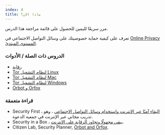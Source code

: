 ```yaml
---
index: 4
title: ماذا الان؟
---
```

مرر سريعًا لليمين للحصول على قائمة مراجعة هذا الدرس.

تعرف على كيفية حماية خصوصيتك على وسائل التواصل الاجتماعي في [Online Privacy المستوى المبتدئ](umbrella://communications/online-privacy/beginner).

### الدروس ذات الصلة / الأدوات

*   [رقابة](umbrella://communications/censorship)
*   [Tor لنظام التشغيل Linux](umbrella://tools/tor/s_tor-for-linux.md)
*   [Tor لنظام التشغيل Mac](umbrella://tools/tor/s_tor-for-mac-os-x.md)
*   [Tor لنظام التشغيل Windows](umbrella://tools/tor/s_tor-for-windows.md)
*   [Orbot و Orfox](umbrella://tools/tor/s_orbot-and-orfox.md)

### قراءة متعمقة

*   Security First ، [البقاء آمنًا عبر الإنترنت واستخدام وسائل التواصل الاجتماعي](https://advocacyassembly.org/en/courses/32/#/chapter/1/lesson/1) ، وهو تدريب مجاني عبر الإنترنت في جمعية الدعوة.
*   Security in a Box ، [يبقى مجهولًا وتجاوز الرقابة على الإنترنت](https://securityinabox.org/en/guide/anonymity-and-circumvention).
*   Citizen Lab, Security Planner, [Orbot and Orfox](https://securityplanner.org/#/tool/orbot-and-orfox).